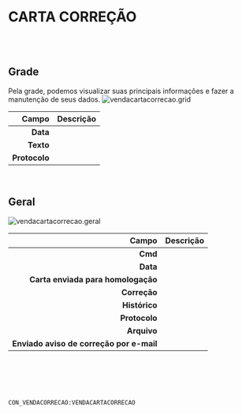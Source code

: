 # CARTA CORREÇÃO
<br>
<br>

## Grade
Pela grade, podemos visualizar suas principais informações e fazer a manutenção de seus dados.
![vendacartacorrecao.grid](https://raw.githubusercontent.com/netforcews/docs-erp/master/geral/imagens/vendacartacorrecao.grid.png)

Campo | Descrição
--:|---
**Data** | 
**Texto** | 
**Protocolo** | 
<br>

## Geral
![vendacartacorrecao.geral](https://raw.githubusercontent.com/netforcews/docs-erp/master/geral/imagens/vendacartacorrecao.geral.png)

Campo | Descrição
--:|---
**Cmd** | 
**Data** | 
**Carta enviada para homologação** | 
**Correção** | 
**Histórico** | 
**Protocolo** | 
**Arquivo** | 
**Enviado aviso de correção por e-mail** | 
<br>
<br>
<br>
<br>

```CON_VENDACORRECAO:VENDACARTACORRECAO```
